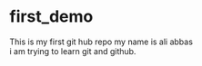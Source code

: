 # first_demo
This is my first git hub repo
my name is ali abbas 
<br>
i am trying to learn git and github.
